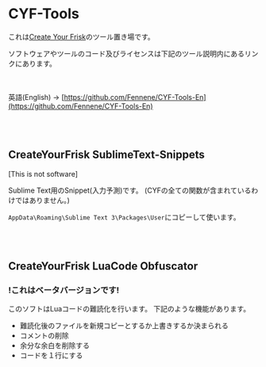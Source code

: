 # CYF-Tools
これは[Create Your Frisk](https://github.com/RhenaudTheLukark/CreateYourFrisk)のツール置き場です。

ソフトウェアやツールのコード及びライセンスは下記のツール説明内にあるリンクにあります。

<br></br>
英語(English) -> [https://github.com/Fennene/CYF-Tools-En](https://github.com/Fennene/CYF-Tools-En)

<br></br>
## CreateYourFrisk SublimeText-Snippets
\[This is not software\]

Sublime Text用のSnippet(入力予測)です。
(CYFの全ての関数が含まれているわけではありません。)

`AppData\Roaming\Sublime Text 3\Packages\User`にコピーして使います。

<br></br>
## CreateYourFrisk LuaCode Obfuscator
### !これはベータバージョンです!
このソフトはLuaコードの難読化を行います。
下記のような機能があります。
+ 難読化後のファイルを新規コピーとするか上書きするか決まられる
+ コメントの削除
+ 余分な余白を削除する
+ コードを１行にする
